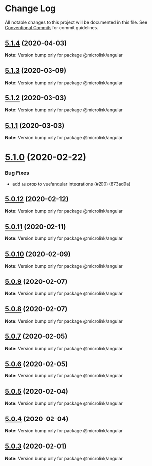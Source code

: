 # Change Log

All notable changes to this project will be documented in this file.
See [Conventional Commits](https://conventionalcommits.org) for commit guidelines.

## [5.1.4](http://github.com/microlinkhq/sdk/tree/master/packages/angular/compare/v5.1.3...v5.1.4) (2020-04-03)

**Note:** Version bump only for package @microlink/angular





## [5.1.3](http://github.com/microlinkhq/sdk/tree/master/packages/angular/compare/v5.1.2...v5.1.3) (2020-03-09)

**Note:** Version bump only for package @microlink/angular





## [5.1.2](http://github.com/microlinkhq/sdk/tree/master/packages/angular/compare/v5.1.1...v5.1.2) (2020-03-03)

**Note:** Version bump only for package @microlink/angular





## [5.1.1](http://github.com/microlinkhq/sdk/tree/master/packages/angular/compare/v5.1.0...v5.1.1) (2020-03-03)

**Note:** Version bump only for package @microlink/angular





# [5.1.0](http://github.com/microlinkhq/sdk/tree/master/packages/angular/compare/v5.0.12...v5.1.0) (2020-02-22)


### Bug Fixes

* add `as` prop to vue/angular integrations ([#200](http://github.com/microlinkhq/sdk/tree/master/packages/angular/issues/200)) ([873ad9a](http://github.com/microlinkhq/sdk/tree/master/packages/angular/commit/873ad9ac0cfbc670aa3e4b53d11ab2d1684ea1ca))





## [5.0.12](http://github.com/microlinkhq/sdk/tree/master/packages/angular/compare/v5.0.11...v5.0.12) (2020-02-12)

**Note:** Version bump only for package @microlink/angular





## [5.0.11](http://github.com/microlinkhq/sdk/tree/master/packages/angular/compare/v5.0.10...v5.0.11) (2020-02-11)

**Note:** Version bump only for package @microlink/angular





## [5.0.10](http://github.com/microlinkhq/sdk/tree/master/packages/angular/compare/v5.0.9...v5.0.10) (2020-02-09)

**Note:** Version bump only for package @microlink/angular





## [5.0.9](http://github.com/microlinkhq/sdk/tree/master/packages/angular/compare/v5.0.8...v5.0.9) (2020-02-07)

**Note:** Version bump only for package @microlink/angular





## [5.0.8](http://github.com/microlinkhq/sdk/tree/master/packages/angular/compare/v5.0.7...v5.0.8) (2020-02-07)

**Note:** Version bump only for package @microlink/angular





## [5.0.7](http://github.com/microlinkhq/sdk/tree/master/packages/angular/compare/v5.0.6...v5.0.7) (2020-02-05)

**Note:** Version bump only for package @microlink/angular





## [5.0.6](http://github.com/microlinkhq/sdk/tree/master/packages/angular/compare/v5.0.5...v5.0.6) (2020-02-05)

**Note:** Version bump only for package @microlink/angular





## [5.0.5](http://github.com/microlinkhq/sdk/tree/master/packages/angular/compare/v5.0.4...v5.0.5) (2020-02-04)

**Note:** Version bump only for package @microlink/angular





## [5.0.4](http://github.com/microlinkhq/sdk/tree/master/packages/angular/compare/v5.0.3...v5.0.4) (2020-02-04)

**Note:** Version bump only for package @microlink/angular





## [5.0.3](http://github.com/microlinkhq/sdk/tree/master/packages/angular/compare/v5.0.2...v5.0.3) (2020-02-01)

**Note:** Version bump only for package @microlink/angular
